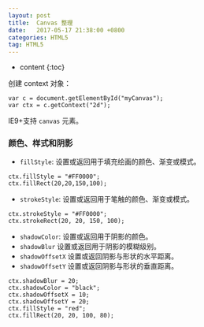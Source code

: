 ```yaml
---
layout: post
title:  Canvas 整理
date:   2017-05-17 21:38:00 +0800
categories: HTML5
tag: HTML5
---
```


* content
{:toc}

创建 context 对象：

```
var c = document.getElementById("myCanvas");
var ctx = c.getContext("2d");
```

IE9+支持 `canvas` 元素。

### 颜色、样式和阴影

- `fillStyle`: 设置或返回用于填充绘画的颜色、渐变或模式。

```
ctx.fillStyle = "#FF0000";
ctx.fillRect(20,20,150,100);
```

- `strokeStyle`: 设置或返回用于笔触的颜色、渐变或模式。

```
ctx.strokeStyle = "#FF0000";
ctx.strokeRect(20, 20, 150, 100);
```

- `shadowColor`: 设置或返回用于阴影的颜色。  
- `shadowBlur`	设置或返回用于阴影的模糊级别。    
- `shadowOffsetX`	设置或返回阴影与形状的水平距离。  
- `shadowOffsetY`	设置或返回阴影与形状的垂直距离。

```
ctx.shadowBlur = 20;	
ctx.shadowColor = "black";	
ctx.shadowOffsetX = 10;	
ctx.shadowOffsetY = 20;	
ctx.fillStyle = "red";
ctx.fillRect(20, 20, 100, 80);
```

	  